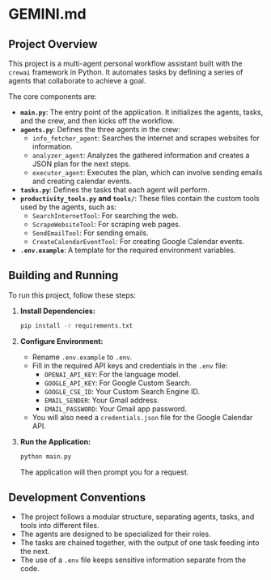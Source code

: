 # GEMINI.md

## Project Overview

This project is a multi-agent personal workflow assistant built with the `crewai` framework in Python. It automates tasks by defining a series of agents that collaborate to achieve a goal.

The core components are:

*   **`main.py`**: The entry point of the application. It initializes the agents, tasks, and the crew, and then kicks off the workflow.
*   **`agents.py`**: Defines the three agents in the crew:
    *   `info_fetcher_agent`: Searches the internet and scrapes websites for information.
    *   `analyzer_agent`: Analyzes the gathered information and creates a JSON plan for the next steps.
    *   `executor_agent`: Executes the plan, which can involve sending emails and creating calendar events.
*   **`tasks.py`**: Defines the tasks that each agent will perform.
*   **`productivity_tools.py` and `tools/`**: These files contain the custom tools used by the agents, such as:
    *   `SearchInternetTool`: For searching the web.
    *   `ScrapeWebsiteTool`: For scraping web pages.
    *   `SendEmailTool`: For sending emails.
    *   `CreateCalendarEventTool`: For creating Google Calendar events.
*   **`.env.example`**: A template for the required environment variables.

## Building and Running

To run this project, follow these steps:

1.  **Install Dependencies:**
    ```bash
    pip install -r requirements.txt
    ```

2.  **Configure Environment:**
    *   Rename `.env.example` to `.env`.
    *   Fill in the required API keys and credentials in the `.env` file:
        *   `OPENAI_API_KEY`: For the language model.
        *   `GOOGLE_API_KEY`: For Google Custom Search.
        *   `GOOGLE_CSE_ID`: Your Custom Search Engine ID.
        *   `EMAIL_SENDER`: Your Gmail address.
        *   `EMAIL_PASSWORD`: Your Gmail app password.
    *   You will also need a `credentials.json` file for the Google Calendar API.

3.  **Run the Application:**
    ```bash
    python main.py
    ```
    The application will then prompt you for a request.

## Development Conventions

*   The project follows a modular structure, separating agents, tasks, and tools into different files.
*   The agents are designed to be specialized for their roles.
*   The tasks are chained together, with the output of one task feeding into the next.
*   The use of a `.env` file keeps sensitive information separate from the code.
